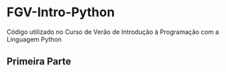FGV-Intro-Python
================

Código utilizado no Curso de Verão de Introdução à Programação com a Linguagem Python

Primeira Parte
--------------


